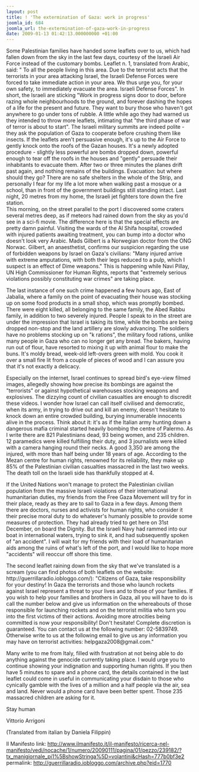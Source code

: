 ```yaml
---
layout: post
title: ! 'The extermination of Gaza: work in progress'
joomla_id: 684
joomla_url: the-extermination-of-gaza-work-in-progress
date: 2009-01-13 01:42:13.000000000 +01:00
---
```

<p />

</p>
<p>Some Palestinian families have handed some leaflets over to us, which had fallen down from the sky in the last few days, courtesy of the Israeli Air Force instead of the customary bombs. Leaflet n. 1, translated from Arabic, said: " To all the people living in this area. Due to the terrorist acts that the terrorists in your area attacking Israel, the Israeli Defense Forces were forced to take immediate action in your area. We thus urge you, for your own safety, to immediately evacuate the area. Israeli Defense Forces". In short, the Israeli are sticking "Work in progress signs door to door, before razing whole neighbourhoods to the ground, and forever dashing the hopes of a life for the present and future. They want to bury those who haven't got anywhere to go under tons of rubble. A little while ago they had warned us they intended to throw more leaflets, intimating that "the third phase of war of terror is about to start". The Israeli military summits are indeed polite - they ask the population of Gaza to cooperate before crushing them like insects. If the leaflets aren't persuasive enough, it's up to the Air Force to gently knock onto the roofs of the Gazan houses. It's a newly adopted procedure - slightly less powerful are bombs dropped down, powerful enough to tear off the roofs in the houses and "gently" persuade their inhabitants to evacuate them. After two or three minutes the planes drift past again, and nothing remains of the buildings. Evacuation: but where should they go? There are no safe shelters in the whole of the Strip, and personally I fear for my life a lot more when walking past a mosque or a school, than in front of the government buildings still standing intact. Last night, 20 metres from my home, the Israeli jet fighters tore down the fire station.<br />This morning, on the street parallel to the port I discovered some craters several metres deep, as if meteors had rained down from the sky as you'd see in a sci-fi movie. The difference here is that the special effects are pretty damn painful. Visiting the wards of the Al Shifa hospital, crowded with injured patients awaiting treatment, you can bump into a doctor who doesn't look very Arabic. Mads Gilbert is a Norwegian doctor from the ONG Norwac. Gilbert, an anaesthetist, confirms our suspicion regarding the use of forbidden weapons by Israel on Gaza's civilians: "Many injured arrive with extreme amputations, with both their legs reduced to a pulp, which I suspect is an effect of Dime weapons." This is happening while Navi Pillay, UN High Commissioner for Human Rights, reports that "extremely serious violations possibly constituting war crimes" are taking place.</p>
<p>The last instance of one such crime happened a few hours ago, East of Jabalia, where a family on the point of evacuating their house was stocking up on some food products in a small shop, which was promptly bombed. There were eight killed, all belonging to the same family, the Abed Rabbu family, in addition to two severely injured. People I speak to in the street are under the impression that Israel is taking its time, while the bombs are being dropped non-stop and the land artillery are slowly advancing. The soldiers have no problems stocking up on "k rations", the military food rations, unlike many people in Gaza who can no longer get any bread. The bakers, having run out of flour, have resorted to mixing it up with animal flour to make the buns. It's moldy bread, week-old left-overs green with mold. You cook it over a small fire lit from a couple of pieces of wood and I can assure you that it's not exactly a delicacy.</p>
<p>Especially on the internet, Israel continues to spread bird's eye-view filmed images, allegedly showing how precise its bombings are against the "terrorists" or against hypothetical warehouses stocking weapons and explosives. The dizzying count of civilian casualties are enough to discredit these videos. I wonder how Israel can call itself civilised and democratic, when its army, in trying to drive out and kill an enemy, doesn't hesitate to knock down an entire crowded building, burying innumerable innocents alive in the process. Think about it: it's as if the Italian army hunting down a dangerous mafia criminal started heavily bombing the centre of Palermo. As I write there are 821 Palestinians dead, 93 being women, and 235 children. 12 paramedics were killed fulfilling their duty, and 3 journalists were killed with a camera hanging round their necks. A good 3,350 are among the injured, with more than half being under 18 years of age. According to the Mezan centre for human rights, renowned for its reliability, they make up 85% of the Palestinian civilian casualties massacred in the last two weeks. The death toll on the Israeli side has thankfully stopped at 4.</p>
<p>If the United Nations won't manage to protect the Palestinian civilian population from the massive Israeli violations of their international humanitarian duties, my friends from the Free Gaza Movement will try for in their place, ready as they are to sail to Gaza in a few days. Among them there are doctors, nurses and activists for human rights, who consider it their precise moral duty to do whatever's humanly possible to provide some measures of protection. They had already tried to get here on 31st December, on board the Dignity. But the Israeli Navy had rammed into our boat in international waters, trying to sink it, and had subsequently spoken of "an accident". I will wait for my friends with their load of humanitarian aids among the ruins of what's left of the port, and I would like to hope more "accidents" will reoccur off shore this time.</p>
<p>The second leaflet raining down from the sky that we've translated is a scream (you can find photos of both leaflets on the website: http://guerrillaradio.iobloggo.com/): "Citizens of Gaza, take responsibility for your destiny! In Gaza the terrorists and those who launch rockets against Israel represent a threat to your lives and to those of your families. If you wish to help your families and brothers in Gaza, all you will have to do is call the number below and give us information on the whereabouts of those responsible for launching rockets and on the terrorist militia who turn you into the first victims of their actions. Avoiding more atrocities being committed is now your responsibility! Don't hesitate! Complete discretion is guaranteed. You can contact us at the following number: 02-5839749. Otherwise write to us at the following email to give us any information you may have on terrorist activities: helpgaza2008@gmail.com."</p>
<p>Many write to me from Italy, filled with frustration at not being able to do anything against the genocide currently taking place. I would urge you to continue showing your indignation and supporting human rights. If you then have 5 minutes to spare and a phone card, the details contained in the last leaflet could come in useful in communicating your disdain to those who cynically gamble with the lives of a million and a half people via the air, sea and land. Never would a phone card have been better spent. Those 235 massacred children are asking for it.</p>
<p>Stay human</p>
<p>Vittorio Arrigoni</p>
<p>(Translated from italian by Daniela Filippin)</p>
<p>Il Manifesto link: <a href="http://www.ilmanifesto.it/il-manifesto/ricerca-nel-manifesto/vedi/nocache/1/numero/20090111/pagina/01/pezzo/239182/?tx_manigiornale_pi1%5BshowStringa%5D=volantini&cHash=777b0bf3e2">http://www.ilmanifesto.it/il-manifesto/ricerca-nel-manifesto/vedi/nocache/1/numero/20090111/pagina/01/pezzo/239182/?tx_manigiornale_pi1%5BshowStringa%5D=volantini&cHash=777b0bf3e2</a>  <br />permalink: <a href="http://guerrillaradio.iobloggo.com/archive.php?eid=1770">http://guerrillaradio.iobloggo.com/archive.php?eid=1770</a></p>
<p> </p>
